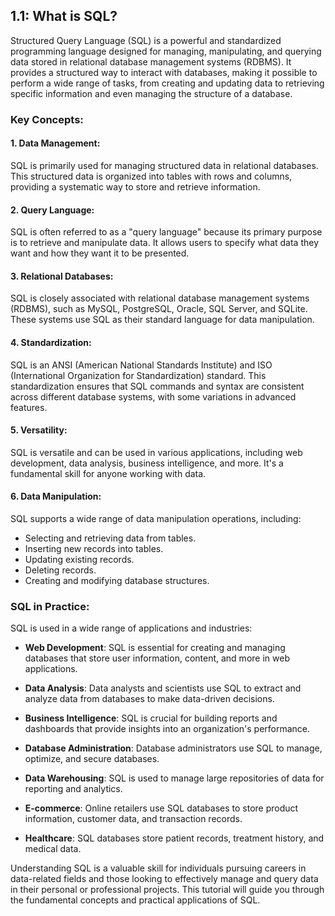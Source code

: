 ## 1.1: What is SQL?

Structured Query Language (SQL) is a powerful and standardized programming language designed for managing, manipulating, and querying data stored in relational database management systems (RDBMS). It provides a structured way to interact with databases, making it possible to perform a wide range of tasks, from creating and updating data to retrieving specific information and even managing the structure of a database.

### Key Concepts:

#### 1. Data Management:
   SQL is primarily used for managing structured data in relational databases. This structured data is organized into tables with rows and columns, providing a systematic way to store and retrieve information.

#### 2. Query Language:
   SQL is often referred to as a "query language" because its primary purpose is to retrieve and manipulate data. It allows users to specify what data they want and how they want it to be presented.

#### 3. Relational Databases:
   SQL is closely associated with relational database management systems (RDBMS), such as MySQL, PostgreSQL, Oracle, SQL Server, and SQLite. These systems use SQL as their standard language for data manipulation.

#### 4. Standardization:
   SQL is an ANSI (American National Standards Institute) and ISO (International Organization for Standardization) standard. This standardization ensures that SQL commands and syntax are consistent across different database systems, with some variations in advanced features.

#### 5. Versatility:
   SQL is versatile and can be used in various applications, including web development, data analysis, business intelligence, and more. It's a fundamental skill for anyone working with data.

#### 6. Data Manipulation:
   SQL supports a wide range of data manipulation operations, including:
   - Selecting and retrieving data from tables.
   - Inserting new records into tables.
   - Updating existing records.
   - Deleting records.
   - Creating and modifying database structures.

### SQL in Practice:

SQL is used in a wide range of applications and industries:

- **Web Development**: SQL is essential for creating and managing databases that store user information, content, and more in web applications.

- **Data Analysis**: Data analysts and scientists use SQL to extract and analyze data from databases to make data-driven decisions.

- **Business Intelligence**: SQL is crucial for building reports and dashboards that provide insights into an organization's performance.

- **Database Administration**: Database administrators use SQL to manage, optimize, and secure databases.

- **Data Warehousing**: SQL is used to manage large repositories of data for reporting and analytics.

- **E-commerce**: Online retailers use SQL databases to store product information, customer data, and transaction records.

- **Healthcare**: SQL databases store patient records, treatment history, and medical data.

Understanding SQL is a valuable skill for individuals pursuing careers in data-related fields and those looking to effectively manage and query data in their personal or professional projects. This tutorial will guide you through the fundamental concepts and practical applications of SQL.
